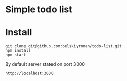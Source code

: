 # Simple todo list

# Install
```
git clone git@github.com:belskiyroman/todo-list.git
npm install
npm start
```

By default server stated on port 3000 
```
http://localhost:3000
```
